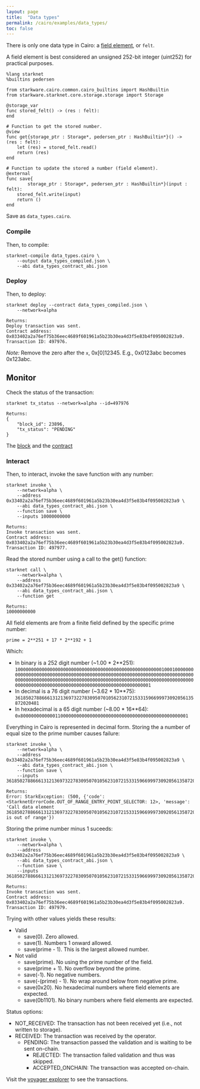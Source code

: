 ```yaml
---
layout: page
title:  "Data types"
permalink: /cairo/examples/data_types/
toc: false
---
```


There is only one data type in Cairo: a [field element](https://www.cairo-lang.org/docs/how_cairo_works/cairo_intro.html), or `felt`.

A field element is best considered an unsigned 252-bit integer (uint252) for practical purposes.

```
%lang starknet
%builtins pedersen

from starkware.cairo.common.cairo_builtins import HashBuiltin
from starkware.starknet.core.storage.storage import Storage

@storage_var
func stored_felt() -> (res : felt):
end

# Function to get the stored number.
@view
func get{storage_ptr : Storage*, pedersen_ptr : HashBuiltin*}() -> (res : felt):
    let (res) = stored_felt.read()
    return (res)
end

# Function to update the stored a number (field element).
@external
func save{
        storage_ptr : Storage*, pedersen_ptr : HashBuiltin*}(input : felt):
    stored_felt.write(input)
    return ()
end

```
Save as `data_types.cairo`.

### Compile

Then, to compile:
```
starknet-compile data_types.cairo \
    --output data_types_compiled.json \
    --abi data_types_contract_abi.json
```
### Deploy

Then, to deploy:
```
starknet deploy --contract data_types_compiled.json \
    --network=alpha

Returns:
Deploy transaction was sent.
Contract address: 0x033402a2a76ef75b36eec4689f601961a5b23b30ea4d3f5e83b4f095002823a9.
Transaction ID: 497976.
```

*Note:* Remove the zero after the `x`, 0x[0]12345. E.g., 0x0123abc becomes 0x123abc.

## Monitor

Check the status of the transaction:

```
starknet tx_status --network=alpha --id=497976

Returns:
{
    "block_id": 23896,
    "tx_status": "PENDING"
}
```
The [block](https://voyager.online/block/23896) and the
[contract](https://voyager.online/contract/0x33402a2a76ef75b36eec4689f601961a5b23b30ea4d3f5e83b4f095002823a9#state)

### Interact

Then, to interact, invoke the save function with any number:

```
starknet invoke \
    --network=alpha \
    --address 0x33402a2a76ef75b36eec4689f601961a5b23b30ea4d3f5e83b4f095002823a9 \
    --abi data_types_contract_abi.json \
    --function save \
    --inputs 10000000000

Returns:
Invoke transaction was sent.
Contract address: 0x033402a2a76ef75b36eec4689f601961a5b23b30ea4d3f5e83b4f095002823a9.
Transaction ID: 497977.
```
Read the stored number using a call to the get() function:
```
starknet call \
    --network=alpha \
    --address 0x33402a2a76ef75b36eec4689f601961a5b23b30ea4d3f5e83b4f095002823a9 \
    --abi data_types_contract_abi.json \
    --function get

Returns:
10000000000
```

All field elements are from a finite field defined by the specific prime number:

`prime = 2**251 + 17 * 2**192 + 1`

Which:

- In binary is a 252 digit number (~1.00 * 2**251): `100000000000000000000000000000000000000000000000000000010001000000000000000000000000000000000000000000000000000000000000000000000000000000000000000000000000000000000000000000000000000000000000000000000000000000000000000000000000000000000000000000000001`
- In decimal is a 76 digit number (~3.62 * 10**75): `3618502788666131213697322783095070105623107215331596699973092056135872020481`
- In hexadecimal is a 65 digit number (~8.00 * 16**64): `0x800000000000011000000000000000000000000000000000000000000000001`

Everything in Cairo is represented in decimal form. Storing the a number of equal size to the
prime number causes failure:

```
starknet invoke \
    --network=alpha \
    --address 0x33402a2a76ef75b36eec4689f601961a5b23b30ea4d3f5e83b4f095002823a9 \
    --abi data_types_contract_abi.json \
    --function save \
    --inputs 3618502788666131213697322783095070105623107215331596699973092056135872020481

Returns:
Error: StarkException: (500, {'code': <StarknetErrorCode.OUT_OF_RANGE_ENTRY_POINT_SELECTOR: 12>, 'message': 'Call data element 3618502788666131213697322783095070105623107215331596699973092056135872020481 is out of range'})
```

Storing the prime number minus 1 suceeds:
```
starknet invoke \
    --network=alpha \
    --address 0x33402a2a76ef75b36eec4689f601961a5b23b30ea4d3f5e83b4f095002823a9 \
    --abi data_types_contract_abi.json \
    --function save \
    --inputs 3618502788666131213697322783095070105623107215331596699973092056135872020480

Returns:
Invoke transaction was sent.
Contract address: 0x033402a2a76ef75b36eec4689f601961a5b23b30ea4d3f5e83b4f095002823a9.
Transaction ID: 497979.
```

Trying with other values yields these results:

- Valid
    - save(0). Zero allowed.
    - save(1). Numbers 1 onward allowed.
    - save(prime - 1). This is the largest allowed number.
- Not valid
    - save(prime). No using the prime number of the field.
    - save(prime + 1). No overflow beyond the prime.
    - save(-1). No negative numbers.
    - save(-(prime) - 1). No wrap around below from negative prime.
    - save(0x20). No hexadecimal numbers where field elements are expected.
    - save(0b1101). No binary numbers where field elements are expected.

Status options:

- NOT_RECEIVED: The transaction has not been received yet (i.e., not written to storage).
- RECEIVED: The transaction was received by the operator.
    - PENDING: The transaction passed the validation and is waiting to be sent on-chain.
        - REJECTED: The transaction failed validation and thus was skipped.
        - ACCEPTED_ONCHAIN: The transaction was accepted on-chain.


Visit the [voyager explorer](https://voyager.online/) to see the transactions.